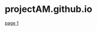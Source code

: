 # projectAM.github.io
<html>
  <head>
    <body>
      <a href="https://amenon-pvcc.github.io/projectAM.github.io/">page 1</a>
    </body>
  </head>
</html>
